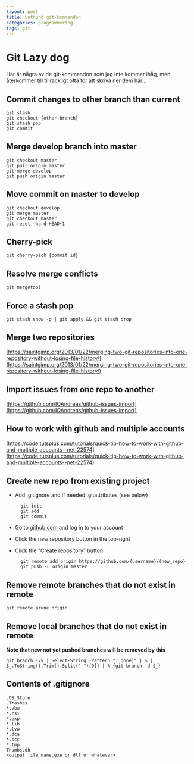 ```yaml
---
layout: post
title: Lathund git-kommandon
categories: programmering
tags: git
---
```


# Git Lazy dog

Här är några av de git-kommandon som jag inte kommer ihåg, men återkommer till tillräckligt ofta för att skriva ner dem här... 

## Commit changes to other branch than current

	git stash
	git checkout {other-branch}
	git stash pop
	git commit
	
## Merge develop branch into master
	git checkout master
	git pull origin master
	git merge develop
	git push origin master

## Move commit on master to develop
	git checkout develop
	git merge master
	git checkout master
	git reset –hard HEAD~1

## Cherry-pick
	git cherry-pick {commit id}
	
## Resolve merge conflicts
	git mergetool
	
## Force a stash pop
	git stash show -p | git apply && git stash drop

## Merge two repositories
[https://saintgimp.org/2013/01/22/merging-two-git-repositories-into-one-repository-without-losing-file-history/](https://saintgimp.org/2013/01/22/merging-two-git-repositories-into-one-repository-without-losing-file-history/)

## Import issues from one repo to another
[https://github.com/IQAndreas/github-issues-import](https://github.com/IQAndreas/github-issues-import)
	
## How to work with github and multiple accounts
[https://code.tutsplus.com/tutorials/quick-tip-how-to-work-with-github-and-multiple-accounts--net-22574](https://code.tutsplus.com/tutorials/quick-tip-how-to-work-with-github-and-multiple-accounts--net-22574)
	
## Create new repo from existing project

* Add .gitignore and if needed .gitattributes (see below)

		git init
		git add .
		git commit
		
* Go to [github.com](https://github.com/) and log in to your account
* Click the new repository button in the top-right
* Click the "Create repository" button
		
		git remote add origin https://github.com/{username}/{new_repo}
		git push -u origin master

## Remove remote branches that do not exist in remote
	git remote prune origin

## Remove local branches that do not exist in remote
**Note that new not yet pushed branches will be removed by this**

	git branch -vv | Select-String -Pattern ": gone]" | % { $_.ToString().Trim().Split(" ")[0]} | % {git branch -d $_}

## Contents of .gitignore
	.DS_Store
	.Trashes
	*.vbw
	*.csi
	*.exp
	*.lib
	*.lvw
	*.dca
	*.scc
	*.tmp
	Thumbs.db
	<output file name.exe or dll or whatever>
